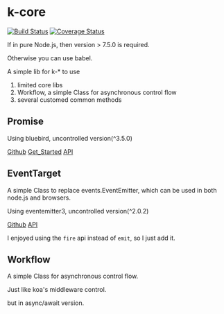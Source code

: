 # k-core

[![Build Status](https://travis-ci.org/leowang721/k-core.svg?branch=master)](https://travis-ci.org/leowang721/k-core)
[![Coverage Status](https://coveralls.io/repos/github/leowang721/k-core/badge.svg?branch=master)](https://coveralls.io/github/leowang721/k-core?branch=master)

If in pure Node.js, then version > 7.5.0 is required.

Otherwise you can use babel.

A simple lib for k-* to use

1. limited core libs
2. Workflow, a simple Class for asynchronous control flow 
3. several customed common methods

## Promise

Using bluebird, uncontrolled version(^3.5.0)

[Github](https://github.com/petkaantonov/bluebird)
[Get_Started](http://bluebirdjs.com/docs/getting-started.html)
[API](http://bluebirdjs.com/docs/api-reference.html)

## EventTarget

A simple Class to replace events.EventEmitter, which can be used in both node.js and browsers.

Using eventemitter3, uncontrolled version(^2.0.2)

[Github](https://github.com/primus/eventemitter3)
[API](http://nodejs.org/api/events.html)


I enjoyed using the `fire` api instead of `emit`, so I just add it.

## Workflow
A simple Class for asynchronous control flow.

Just like koa's middleware control.

but in async/await version.